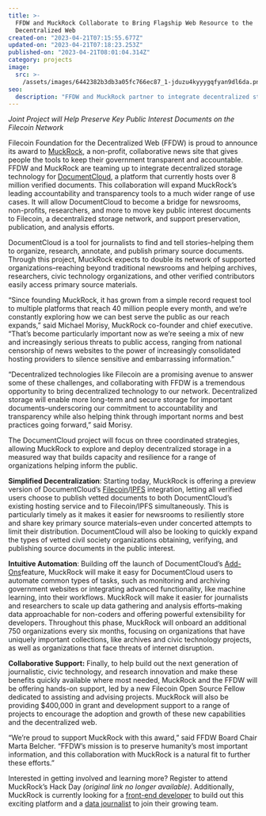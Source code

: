 ```yaml
---
title: >-
  FFDW and MuckRock Collaborate to Bring Flagship Web Resource to the
  Decentralized Web
created-on: "2023-04-21T07:15:55.677Z"
updated-on: "2023-04-21T07:18:23.253Z"
published-on: "2023-04-21T08:01:04.314Z"
category: projects
image:
  src: >-
    /assets/images/6442382b3db3a05fc766ec87_1-jduzu4kyyygqfyan9dl6da.png
seo:
  description: "FFDW and MuckRock partner to integrate decentralized storage for DocumentCloud, enhancing preservation and access to over 8 million public interest documents."
---
```


_Joint Project will Help Preserve Key Public Interest Documents on the Filecoin Network_

Filecoin Foundation for the Decentralized Web (FFDW) is proud to announce its award to [MuckRock](https://www.muckrock.com/), a non-profit, collaborative news site that gives people the tools to keep their government transparent and accountable. FFDW and MuckRock are teaming up to integrate decentralized storage technology for [DocumentCloud](https://www.documentcloud.org/app), a platform that currently hosts over 8 million verified documents. This collaboration will expand MuckRock’s leading accountability and transparency tools to a much wider range of use cases. It will allow DocumentCloud to become a bridge for newsrooms, non-profits, researchers, and more to move key public interest documents to Filecoin, a decentralized storage network, and support preservation, publication, and analysis efforts.

DocumentCloud is a tool for journalists to find and tell stories–helping them to organize, research, annotate, and publish primary source documents. Through this project, MuckRock expects to double its network of supported organizations–reaching beyond traditional newsrooms and helping archives, researchers, civic technology organizations, and other verified contributors easily access primary source materials.

“Since founding MuckRock, it has grown from a simple record request tool to multiple platforms that reach 40 million people every month, and we’re constantly exploring how we can best serve the public as our reach expands,” said Michael Morisy, MuckRock co-founder and chief executive. “That’s become particularly important now as we’re seeing a mix of new and increasingly serious threats to public access, ranging from national censorship of news websites to the power of increasingly consolidated hosting providers to silence sensitive and embarrassing information.”

“Decentralized technologies like Filecoin are a promising avenue to answer some of these challenges, and collaborating with FFDW is a tremendous opportunity to bring decentralized technology to our network. Decentralized storage will enable more long-term and secure storage for important documents–underscoring our commitment to accountability and transparency while also helping think through important norms and best practices going forward,” said Morisy.

The DocumentCloud project will focus on three coordinated strategies, allowing MuckRock to explore and deploy decentralized storage in a measured way that builds capacity and resilience for a range of organizations helping inform the public.

**Simplified Decentralization**: Starting today, MuckRock is offering a preview version of DocumentCloud’s [Filecoin](https://filecoin.io/)/[IPFS](https://ipfs.io/) integration, letting all verified users choose to publish vetted documents to both DocumentCloud’s existing hosting service and to Filecoin/IPFS simultaneously. This is particularly timely as it makes it easier for newsrooms to resiliently store and share key primary source materials–even under concerted attempts to limit their distribution. DocumentCloud will also be looking to quickly expand the types of vetted civil society organizations obtaining, verifying, and publishing source documents in the public interest.

**Intuitive Automation**: Building off the launch of DocumentCloud’s [Add-Ons](https://www.muckrock.com/news/archives/2022/mar/05/documentcloud-add-ons/)feature, MuckRock will make it easy for DocumentCloud users to automate common types of tasks, such as monitoring and archiving government websites or integrating advanced functionality, like machine learning, into their workflows. MuckRock will make it easier for journalists and researchers to scale up data gathering and analysis efforts–making data approachable for non-coders and offering powerful extensibility for developers. Throughout this phase, MuckRock will onboard an additional 750 organizations every six months, focusing on organizations that have uniquely important collections, like archives and civic technology projects, as well as organizations that face threats of internet disruption.

**Collaborative Support:** Finally, to help build out the next generation of journalistic, civic technology, and research innovation and make these benefits quickly available where most needed, MuckRock and the FFDW will be offering hands-on support, led by a new Filecoin Open Source Fellow dedicated to assisting and advising projects. MuckRock will also be providing $400,000 in grant and development support to a range of projects to encourage the adoption and growth of these new capabilities and the decentralized web.

“We’re proud to support MuckRock with this award,” said FFDW Board Chair Marta Belcher. “FFDW’s mission is to preserve humanity’s most important information, and this collaboration with MuckRock is a natural fit to further these efforts.”

Interested in getting involved and learning more? Register to attend MuckRock’s Hack Day _(original link no longer available)_. Additionally, MuckRock is currently looking for a [front-end developer](https://www.muckrock.com/jobs/#frontend) to build out this exciting platform and a [data journalist](https://www.muckrock.com/jobs/#data) to join their growing team.

